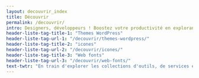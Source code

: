 ```yaml
---
layout: decouvrir_index
title: Découvrir
permalink: /decouvrir/
intro: Designers, développeurs ! Boostez votre productivité en explorant les meilleurs outils, services et ressources de la communauté francophone du Web design en un seul endroit. N'hésitez pas à partager vos découvertes et vos créations avec nous :-).
header-liste-tag-title-1: "Themes WordPress"
header-liste-tag-url-1: "/decouvrir/themes-wordpress/"
header-liste-tag-title-2: "icones"
header-liste-tag-url-2: "/decouvrir/icones/"
header-liste-tag-title-3: "Web fonts"
header-liste-tag-url-3: "/decouvrir/web-fonts/"
text-twtr: "En train d'explorer les collections d'outils, de services et de ressources du @MagDuWebdesign"
---
```

